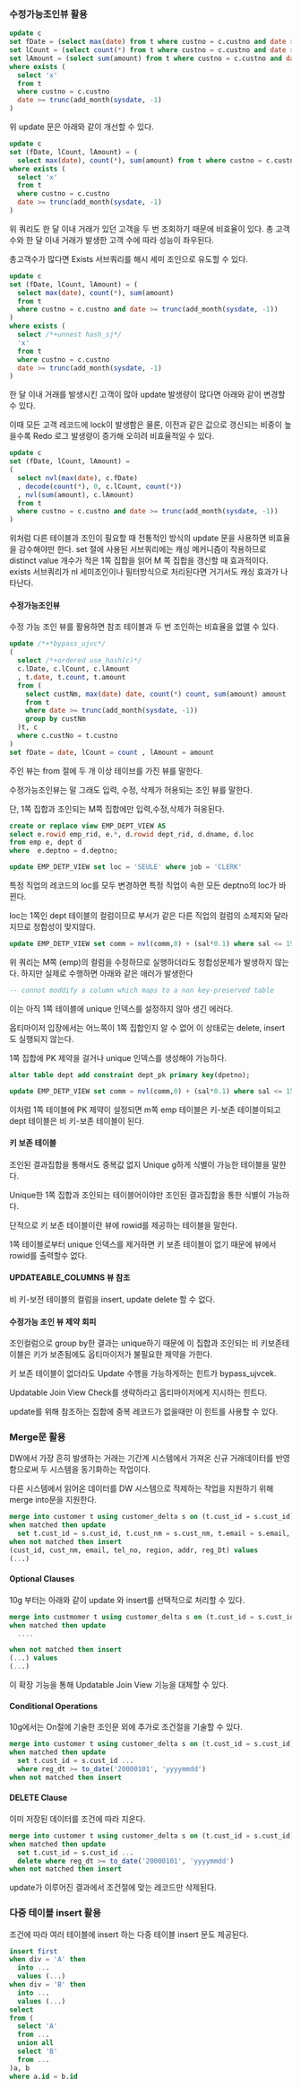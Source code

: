### 수정가능조인뷰 활용

```sql
update c
set fDate = (select max(date) from t where custno = c.custno and date >= trunc(add_month(sysdate, -1)))
set lCount = (select count(*) from t where custno = c.custno and date >= trunc(add_month(sysdate, -1)))
set lAmount = (select sum(amount) from t where custno = c.custno and date >= trunc(add_month(sysdate, -1)))
where exists (
  select 'x'
  from t
  where custno = c.custno
  date >= trunc(add_month(sysdate, -1)
)
```

위 update 문은 아래와 같이 개선할 수 있다.

```sql
update c
set (fDate, lCount, lAmount) = (
  select max(date), count(*), sum(amount) from t where custno = c.custno and date >= trunc(add_month(sysdate, -1)))
where exists (
  select 'x'
  from t
  where custno = c.custno
  date >= trunc(add_month(sysdate, -1)
)
```

위 쿼리도 한 달 이내 거래가 있던 고객을 두 번 조회하기 때문에 비효율이 있다. 총 고객 수와 한 달 이내 거래가 발생한 고객 수에 따라 성능이 좌우된다.

총고객수가 많다면 Exists 서브쿼리를 해시 세미 조인으로 유도할 수 있다.

```sql
update c
set (fDate, lCount, lAmount) = (
  select max(date), count(*), sum(amount)
  from t
  where custno = c.custno and date >= trunc(add_month(sysdate, -1))
)
where exists (
  select /*+unnest hash_sj*/
  'x'
  from t
  where custno = c.custno
  date >= trunc(add_month(sysdate, -1)
)
```

한 달 이내 거래를 발생시킨 고객이 많아 update 발생량이 많다면 아래와 같이 변경할수 있다.

이때 모든 고객 레코드에 lock이 발생함은 물론, 이전과 같은 값으로 갱신되는 비중이 높을수록 Redo 로그 발생량이 증가해 오히려 비효율적일 수 있다.

```sql
update c
set (fDate, lCount, lAmount) =
(
  select nvl(max(date), c.fDate)
  , decode(count(*), 0, c.lCount, count(*))
  , nvl(sum(amount), c.lAmount)
  from t
  where custno = c.custno and date >= trunc(add_month(sysdate, -1))
)
```

위처럼 다른 테이블과 조인이 필요할 때 전통적인 방식의 update 문을 사용하면 비효율을 감수해야만 한다.
set 절에 사용된 서브쿼리에는 캐싱 메커니즘이 작용하므로 distinct value 개수가 적은 1쪽 집합을 읽어 M 쪽 집합을 갱신할 때 효과적이다.
exists 서브쿼리가 nl 세미조인이나 필터방식으로 처리된다면 거기서도 캐싱 효과가 나타난다.

#### 수정가능조인뷰

수정 가능 조인 뷰를 활용하면 참조 테이블과 두 번 조인하는 비효율을 없앨 수 있다.

```sql
update /*+*bypass_ujvc*/
(
  select /*+ordered use_hash(c)*/
  c.lDate, c.lCount, c.lAmount
  , t.date, t.count, t.amount
  from (
    select custNm, max(date) date, count(*) count, sum(amount) amount
    from t
    where date >= trunc(add_month(sysdate, -1))
    group by custNm
  )t, c
  where c.custNo = t.custno
)
set fDate = date, lCount = count , lAmount = amount
```

주인 뷰는 from 절에 두 개 이상 테이브를 가진 뷰를 말한다.

수정가능조인뷰는 말 그래도 입력, 수정, 삭제가 허용되는 조인 뷰를 말한다.

단, 1쪽 집합과 조인되는 M쪽 집합에만 입력,수정,삭제가 혀옹된다.

```sql
create or replace view EMP_DEPT_VIEW AS
select e.rowid emp_rid, e.*, d.rowid dept_rid, d.dname, d.loc
from emp e, dept d
where  e.deptno = d.deptno;

update EMP_DETP_VIEW set loc = 'SEULE' where job = 'CLERK'
```

특정 직업의 레코드의 loc를 모두 변경하면 특정 직업이 속한 모든 deptno의 loc가 바뀐다.

loc는 1쪽인 dept 테이블의 컬럼이므로 부서가 같은 다른 직업의 컬럼의 소제지와 달라지므로 정합성이 맞지않다.

```sql
update EMP_DETP_VIEW set comm = nvl(comm,0) + (sal*0.1) where sal <= 1500;
```

위 쿼리는 M쪽 (emp)의 컬럼을 수정하므로 실행하더라도 정합성문제가 발생하지 않는다. 하지만 실제로 수행하면 아래와 같은 애러가 발생한다

```sql
-- connot moddify a column which maps to a non key-preserved table
```

이는 아직 1쪽 테이블에 unique 인덱스를 설정하지 않아 생긴 에러다.

옵티마이저 입장에서는 어느쪽이 1쪽 집합인지 알 수 없어 이 상태로는 delete, insert도 실행되지 않는다.

1쪽 집합에 PK 제약을 걸거나 unique 인덱스를 생성해야 가능하다.

```sql
alter table dept add constraint dept_pk primary key(dpetno);

update EMP_DETP_VIEW set comm = nvl(comm,0) + (sal*0.1) where sal <= 1500;

```

이처럼 1쪽 테이블에 PK 제약이 설정되면 m쪽 emp 테이블은 키-보존 테이블이되고 dept 테이블은 비 키-보존 테이블이 된다.

#### 키 보존 테이블

조인된 결과집합을 통해서도 중복값 없지 Unique g하게 식별이 가능한 테이블을 말한다.

Unique한 1쪽 집합과 조인되는 테이블어이야만 조인된 결과집합을 통한 식별이 가능하다.

단적으로 키 보존 테이블이란 뷰에 rowid를 제공하는 테이블을 말한다.

1쪽 테이블로부터 unique 인덱스를 제거하면 키 보존 테이블이 없기 때문에 뷰에서 rowid를 출력할수 없다.

#### UPDATEABLE_COLUMNS 뷰 참조

비 키-보전 테이블의 컬럼을 insert, update delete 할 수 없다.

#### 수정가능 조인 뷰 제약 회피

조인컬럼으로 group by한 결과는 unique하기 때문에 이 집합과 조인되는 비 키보존테이블은 키가 보존됨에도 옵티마이저가 불필요한 제약을 가한다.

키 보존 테이블이 없더라도 Update 수행을 가능하게하는 힌트가 bypass_ujvcek.

Updatable Join View Check를 생략하라고 옵티마이저에게 지시하는 힌트다.

update를 위해 참조하는 집합에 중복 레코드가 없을때만 이 힌트를 사용할 수 있다.

### Merge문 활용

DW에서 가장 흔히 발생하는 거래는 기간계 시스템에서 가져온 신규 거래데이터를 반영함으로써 두 시스템을 동기화하는 작업이다.

다른 시스템에서 읽어온 데이터를 DW 시스템으로 적제하는 작업을 지원하기 위해 merge into문을 지원한다.

```sql
merge into customer t using customer_delta s on (t.cust_id = s.cust_id)
when matched then update
  set t.cust_id = s.cust_id, t.cust_nm = s.cust_nm, t.email = s.email,
when not matched then insert
(cust_id, cust_nm, email, tel_no, region, addr, reg_Dt) values
(...)
```

#### Optional Clauses

10g 부터는 아래와 같이 update 와 insert를 선택적으로 처리할 수 있다.

```sql
merge into custmomer t using customer_delta s on (t.cust_id = s.cust_id)
when matched then update
  ....

when not matched then insert
(...) values
(...)
```

이 확장 기능을 통해 Updatable Join View 기능을 대체할 수 있다.

#### Conditional Operations

10g에서는 On절에 기술한 조인문 외에 추가로 조건절을 기술할 수 있다.

```sql
merge into customer t using customer_delta s on (t.cust_id = s.cust_id)
when matched then update
  set t.cust_id = s.cust_id ...
  where reg_dt >= to_date('20000101', 'yyyymmdd')
when not matched then insert
```

#### DELETE Clause

이미 저장된 데이터를 조건에 따라 지운다.

```sql
merge into customer t using customer_delta s on (t.cust_id = s.cust_id)
when matched then update
  set t.cust_id = s.cust_id ...
  delete where reg_dt >= to_date('20000101', 'yyyymmdd')
when not matched then insert
```

update가 이루어진 결과에서 조건절에 맞는 레코드만 삭제된다.

### 다중 테이블 insert 활용

조건에 따라 여러 테이블에 insert 하는 다중 테이블 insert 문도 제공된다.

```sql
insert first
when div = 'A' then
  into ...
  values (...)
when div = 'B' then
  into ...
  values (...)
select
from (
  select 'A'
  from ...
  union all
  select 'B'
  from ...
)a, b
where a.id = b.id
```
